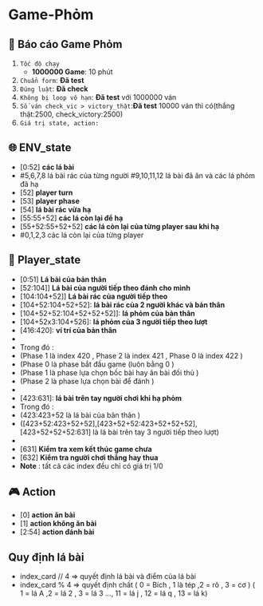 # Game-Phỏm
## :dart: Báo cáo Game Phỏm
1.   `Tốc độ chạy`
      - **1000000 Game**: 10 phút 
2. `Chuẩn form`: **Đã test**
3. `Đúng luật`: **Đã check**
4. `Không bị loop vô hạn`: **Đã test** với 1000000 ván
5. `Số ván check_vic > victory_thật`:**Đã test** 10000 ván thì có(thắng thật:2500, check_victory:2500)
6. `Giá trị state, action:`

## :globe_with_meridians: ENV_state
*   [0:52] **các lá bài**
*   #5,6,7,8 lá bài rác của từng người 
    #9,10,11,12 lá bài đã ăn  và các lá phỏm đã hạ 
*   [52] **player turn**
*   [53] **player phase** 
*   [54] **lá bài rác vừa hạ** 
*   [55:55+52] **các lá còn lại để hạ**
*   [55+52:55+52+52] **các lá còn lại  của từng player sau khi hạ**
*   #0,1,2,3 các lá còn lại  của từng player 



## :bust_in_silhouette: Player_state
*   [0:51] **Lá bài của bản thân**
*   [52:104]] **Lá bài của người tiếp theo đánh cho mình**
*   [104:104+52]] **Lá bài rác của người tiếp theo**
*   [104+52:104+52+52]:   **lá bài rác của 2 người khác và bản thân**
*   [104+52+52:104+52+52+52]]:   **lá phỏm của bản thân**
*   [104+52x3:104+526]:   **lá phỏm của 3 người tiếp theo lượt**
*   [416:420]:   **ví trí của bản thân**
*   [420:423]:   **Phase**
*   Trong đó : 
*   (Phase 1 là index 420 , Phase 2 là index 421 , Phase 0 là index 422 )
*   (Phase 0 là phase bắt đầu game (luôn bằng 0 )
*   (Phase 1 là phase lựa chọn bốc bài hay ăn bài đối thủ )
*   (Phase 2 là phase lựa chọn bài để đánh )
*   
*   [423:631]:   **lá bài trên tay  người chơi  khi hạ phỏm**
*   Trong đó : 
*   (423:423+52 là lá bài của bản thân )
*   ([423+52:423+52+52],[423+52+52:423+52+52+52],[423+52+52+52:631] là lá bài trên tay 3 người tiếp theo lượt) 
*   
*   [631] **Kiểm tra xem kết thúc game chưa**
*   [632] **Kiểm tra người chơi  thắng hay thua**
* **Note** : tất cả các index đều chỉ có giá trị 1/0



## :video_game: Action
* [0]   **action  ăn bài**
* [1]     **action không ăn bài**
* [2:54] **action đánh bài**
## Quy định lá bài
   - index_card // 4
  => quyết định lá bài và điểm của lá bài
- index_card % 4
  => quyết định chất
  ( 0 = Bích , 1 là tép ,2 = rô , 3 = cơ )
  ( 1 = lá A ,2 = lá 2 , 3 = lá 3 ..., 11 = lá j , 12
= lá q , 13 = lá k)
